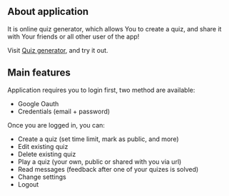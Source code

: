 ## About application

It is online quiz generator, which allows You to create a quiz, and share it with Your friends or all other user of the app!

Visit [Quiz generator](https://quiz-generator-chi.vercel.app), and try it out.

## Main features

Application requires you to login first, two method are available:

- Google Oauth
- Credentials (email + password)

Once you are logged in, you can:

- Create a quiz (set time limit, mark as public, and more)
- Edit existing quiz
- Delete existing quiz
- Play a quiz (your own, public or shared with you via url)
- Read messages (feedback after one of your quizes is solved)
- Change settings
- Logout
